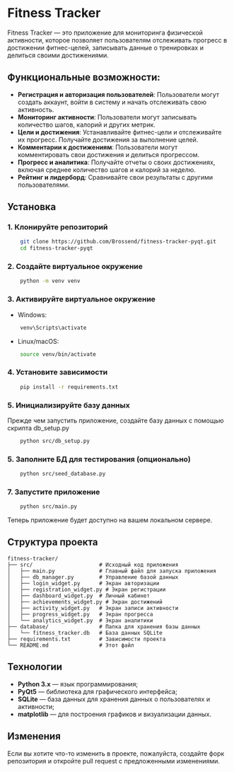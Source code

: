 # Fitness Tracker

Fitness Tracker — это приложение для мониторинга физической активности, которое позволяет пользователям отслеживать прогресс в достижении фитнес-целей, записывать данные о тренировках и делиться своими достижениями.

## Функциональные возможности:

- **Регистрация и авторизация пользователей**: Пользователи могут создать аккаунт, войти в систему и начать отслеживать свою активность.
- **Мониторинг активности**: Пользователи могут записывать количество шагов, калорий и других метрик.
- **Цели и достижения**: Устанавливайте фитнес-цели и отслеживайте их прогресс. Получайте достижения за выполнение целей.
- **Комментарии к достижениям**: Пользователи могут комментировать свои достижения и делиться прогрессом.
- **Прогресс и аналитика**: Получайте отчеты о своих достижениях, включая среднее количество шагов и калорий за неделю.
- **Рейтинг и лидерборд**: Сравнивайте свои результаты с другими пользователями.

## Установка

### 1. Клонируйте репозиторий

```bash
    git clone https://github.com/Brossend/fitness-tracker-pyqt.git
    cd fitness-tracker-pyqt
```
### 2. Создайте виртуальное окружение

```bash
    python -m venv venv
```

### 3. Активируйте виртуальное окружение

- Windows:

```bash
    venv\Scripts\activate
```

- Linux/macOS:

```bash
    source venv/bin/activate
```

### 4. Установите зависимости

```bash
    pip install -r requirements.txt
```

### 5. Инициализируйте базу данных

Прежде чем запустить приложение, создайте базу данных с помощью скрипта db_setup.py

```bash
    python src/db_setup.py
```

### 5. Заполните БД для тестирования (опционально)

```bash
    python src/seed_database.py
```

### 7. Запустите приложение

```bash
    python src/main.py
```
Теперь приложение будет доступно на вашем локальном сервере.

## Структура проекта

````
fitness-tracker/
├── src/                     # Исходный код приложения
│   ├── main.py              # Главный файл для запуска приложения
│   ├── db_manager.py        # Управление базой данных
│   ├── login_widget.py      # Экран авторизации
│   ├── registration_widget.py # Экран регистрации
│   ├── dashboard_widget.py  # Личный кабинет
│   ├── achievements_widget.py # Экран достижений
│   ├── activity_widget.py   # Экран записи активности
│   ├── progress_widget.py   # Экран прогресса
│   └── analytics_widget.py  # Экран аналитики
├── database/                # Папка для хранения базы данных
│   └── fitness_tracker.db   # База данных SQLite
├── requirements.txt         # Зависимости проекта
└── README.md                # Этот файл
````

## Технологии

- **Python 3.x** — язык программирования;
- **PyQt5** — библиотека для графического интерфейса;
- **SQLite** — база данных для хранения данных о пользователях и активности;
- **matplotlib** — для построения графиков и визуализации данных.

## Изменения

Если вы хотите что-то изменить в проекте, пожалуйста, создайте форк репозитория и откройте pull request с предложенными изменениями.